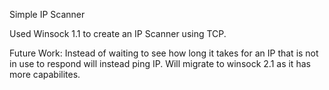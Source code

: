 Simple IP Scanner

Used Winsock 1.1 to create an IP Scanner using TCP.

Future Work:
Instead of waiting to see how long it takes for an IP that is not in use to respond will instead ping IP.
Will migrate to winsock 2.1 as it has more capabilites.
